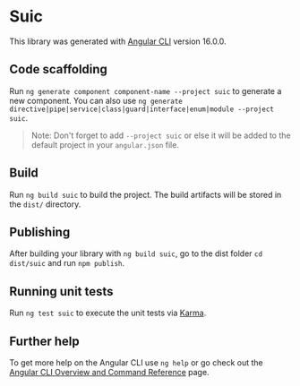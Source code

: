 # Suic

This library was generated with [Angular CLI](https://github.com/angular/angular-cli) version 16.0.0.

## Code scaffolding

Run `ng generate component component-name --project suic` to generate a new component. You can also use `ng generate directive|pipe|service|class|guard|interface|enum|module --project suic`.
> Note: Don't forget to add `--project suic` or else it will be added to the default project in your `angular.json` file. 

## Build

Run `ng build suic` to build the project. The build artifacts will be stored in the `dist/` directory.

## Publishing

After building your library with `ng build suic`, go to the dist folder `cd dist/suic` and run `npm publish`.

## Running unit tests

Run `ng test suic` to execute the unit tests via [Karma](https://karma-runner.github.io).

## Further help

To get more help on the Angular CLI use `ng help` or go check out the [Angular CLI Overview and Command Reference](https://angular.io/cli) page.
